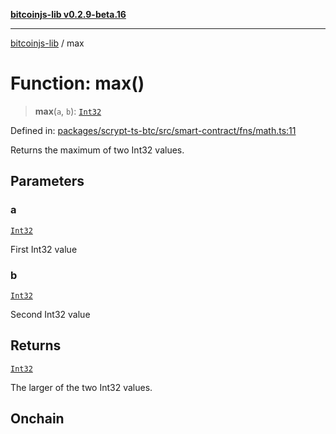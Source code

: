 [**bitcoinjs-lib v0.2.9-beta.16**](../README.md)

***

[bitcoinjs-lib](../README.md) / max

# Function: max()

> **max**(`a`, `b`): [`Int32`](../type-aliases/Int32.md)

Defined in: [packages/scrypt-ts-btc/src/smart-contract/fns/math.ts:11](https://github.com/sCrypt-Inc/scrypt-btc-mono/blob/7d2760b2d3565565fcb011792878d3764e0701be/packages/scrypt-ts-btc/src/smart-contract/fns/math.ts#L11)

Returns the maximum of two Int32 values.

## Parameters

### a

[`Int32`](../type-aliases/Int32.md)

First Int32 value

### b

[`Int32`](../type-aliases/Int32.md)

Second Int32 value

## Returns

[`Int32`](../type-aliases/Int32.md)

The larger of the two Int32 values.

## Onchain
